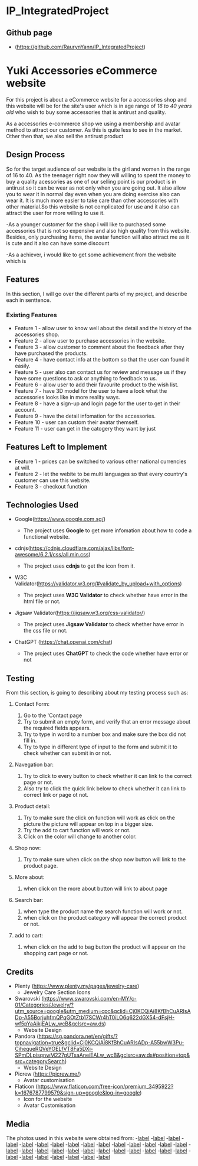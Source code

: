 # IP_IntegratedProject

## Github page
- (https://github.com/RaurynYann/IP_IntegratedProject)
# **Yuki Accessories eCommerce website**
For this project is about a eCommerce website for a accessories shop and this website will be for the site's user which is in age range of *16 to 40 years old* who wish to buy some accessories that is antirust and quality.

As a accessories e-commerce shop we using a membership and avatar method to  attract our customer. As this is quite less to see in the market. Other then that, we also sell the antirust product

## Design Process
So for the target audience of our website is the girl and women in the range of 16 to 40. As the teenager right now they will willing to spent the money to buy a quality acessories as one of our selling point is our product is in antirust so it can be wear as not only when you are going out. It also allow you to wear it in normal day even when you are doing exercise also can wear it. It is much more easier to take care than other accessories with other material.So this website is not complicated for use and it also can attract the user for more willing to use it. 

-As a younger customer for the shop i will like to purchased some accessories that is not so expensive and also high quality from this website. Besides, only purchasing items, the avatar function will also attract me as it is cute and it also can have some discount 

-As a achiever, i would like to get some achievement from the website which is 

## Features
In this section, I will go over the different parts of my project, and describe each in senttence.

### Existing Features
- Feature 1 - allow user to know well about the detail and the history of the accessories shop.
- Feature 2 - allow user to purchase accessories in the website.
- Feature 3 - allow customer to comment about the feedback after they have purchased the products.
- Feature 4 - have contact info at the bottom so that the user can found it easily.
- Feature 5 - user also can contact us for review and message us if they have some questions to ask or anything to feedback to us.
- Feature 6 - allow user to add their favourite product to the wish list.
- Feature 7 - have 3D model for the user to have a look what the accessories looks like in more reality ways.
- Feature 8 - have a sign-up and login page for the user to get in their account.
- Feature 9 - have the detail infomation for the accessories.
- Feature 10 - user can custom their avatar themself.
- Feature 11 - user can get in the catogery they want by just 

## Features Left to Implement
- Feature 1 - prices can be switched to various other national currencies at will.
- Feature 2 - let the webite to be multi languages so that every country's customer can use this website.
- Feature 3 - checkout function

## Technologies Used
- Google(https://www.google.com.sg/)
   + The project uses **Google** to get more infomation about how to code a functional website.

- cdnjs(https://cdnjs.cloudflare.com/ajax/libs/font-awesome/6.2.1/css/all.min.css)
   + The project uses **cdnjs** to get the icon from it.

  
- W3C Validator(https://validator.w3.org/#validate_by_upload+with_options)
   + The project uses **W3C Validator** to check whether have error in the html file or not.

- Jigsaw Validator(https://jigsaw.w3.org/css-validator/)
   + The project uses **Jigsaw Validator** to check whether have error in the css file or not.

- ChatGPT (https://chat.openai.com/chat)
   + The project uses **ChatGPT** to check the code whether have error or not


## Testing
From this section, is going to describing about my testing process such as:

1. Contact Form:
   1. Go to the 'Contact page
   2. Try to submit an empty form, and verify that an error message about the required fields appears.
   3. Try to type in word to a number box and make sure the box did not fill in.
   4. Try to type in different type of input to the form and submit it to check whether can submit in or not.

2. Navegation bar:
   1. Try to click to every button to check whether it can link to the correct page or not.
   2. Also try to click the quick link below to check whether it can link to correct link or page ot not.

3. Product detail:
   1. Try to make sure the click on function will work as click on the picture the picture will appear on top in a bigger size.
   2. Try the add to cart function will work or not.
   3. Click on the color will change to another color.

4. Shop now:
    1. Try to make sure when click on the shop now button will link to the product page.

5. More about: 
   1. when click on the more about button will link to about page

6. Search bar:
   1. when type the product name the search function will work or not.
   2. when click on the product category will appear the correct product or not.

7. add  to cart:
   1. when click on the add to bag button the product will appear on the shopping cart page or not.

## Credits
- Plenty (https://www.plenty.my/pages/jewelry-care)
  + Jewelry Care Section Icons
- Swarovski (https://www.swarovski.com/en-MY/c-01/Categories/Jewelry/?utm_source=google&utm_medium=cpc&gclid=Cj0KCQiAi8KfBhCuARIsADp-A55BorjuhfmQPqGOtZtb17SCWr4hT0iLO6q622dGX54-dFsjH-wf5pYaAikjEALw_wcB&gclsrc=aw.ds)
  + Website Design
- Pandora (https://sg.pandora.net/en/gifts/?topnavigation=true&gclid=Cj0KCQiAi8KfBhCuARIsADp-A55bwW3Pu-CihequeRQVeYOELfVT8Fa5DXi-SPmDLpisqnwM227gUTsaAneiEALw_wcB&gclsrc=aw.ds#position=top&src=categorySearch)
  + Website Design
- Picrew (https://picrew.me/)
  + Avatar customisation
- Flaticon (https://www.flaticon.com/free-icon/premium_3495922?k=1676787799579&sign-up=google&log-in=google)
   + Icon for the website
  + Avatar Customisation

## Media
The photos used in this website were obtained from:
-[label](images/abtbg2.jpg)
-[label](images/snowman.jpeg)
-[label](images/Screenshot_20230218_120038.png)
-[label](images/ring_d_sil.png)
-[label](images/ring_d_rose.png)
-[label](images/ring_d_gold.png)
-[label](images/nut_sil.png)
-[label](images/nut_rose.png)
-[label](images/nut_gold.png)
-[label](images/love_sil.png)
-[label](images/love_rose.png)
-[label](images/love_gld.png)
-[label](images/nor_gold.png)
-[label](images/nor_rose.png)
-[label](images/nor_sil.png)
-[label](images/logo_trans1.png)
-[label](images/homebg.jpg)
-[label](images/daisy_pendant.png)
-[label](images/daisy_ear.png)
-[label](images/ca_ring_ssil.png)
-[label](images/ca_ring_rose.png)
-[label](images/ca_ring_gold.png)
-[label](images/ca_pen_rose.png)
-[label](images/ca_pen_gold.png)
-[label](images/ca_pen_sil.png)
-[label](images/ca_ear_silver_side.png)
-[label](images/ca_ear_silver_front.png)
-[label](images/ca_ear_silver_back.png)
-[label](images/ca_ear_rose_front.png)
-[label](images/ca_ear_rose_back.png)
-[label](images/ca_ear_rose_side.png)
-[label](images/ca_ear_gold_back.png)
-[label](images/ca_ear_gold_frond.png)
-[label](images/ca_ear_gold_side.png)














